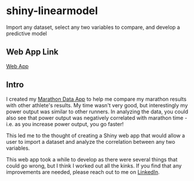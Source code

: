 # shiny-linearmodel
Import any dataset, select any two variables to compare, and develop a predictive model

## Web App Link
[Web App](https://byu-coug55.shinyapps.io/shiny_data_model/)

## Intro
I created my [Marathon Data App](https://byu-coug55.shinyapps.io/Marathon_Data_App/) to help me compare my marathon results with other athlete's results. My time wasn't very good, but interestingly my power output was similar to other runners. In analyzing the data, you could also see that power output was negatively correlated with marathon time - i.e. as you increase power output, you go faster!

This led me to the thought of creating a Shiny web app that would allow a user to import a dataset and analyze the correlation between any two variables.

This web app took a while to develop as there were several things that could go wrong, but I think I worked out all the kinks. If you find that any improvements are needed, please reach out to me on [LinkedIn](https://www.linkedin.com/in/lance-christian-byu/).
